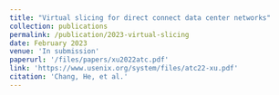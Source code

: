```yaml
---
title: "Virtual slicing for direct connect data center networks"
collection: publications
permalink: /publication/2023-virtual-slicing
date: February 2023
venue: 'In submission'
paperurl: '/files/papers/xu2022atc.pdf'
link: 'https://www.usenix.org/system/files/atc22-xu.pdf'
citation: 'Chang, He, et al.'
---
```

